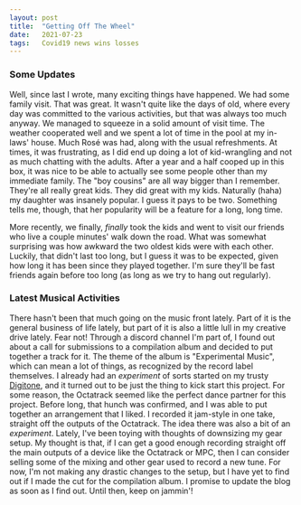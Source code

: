 ```yaml
---
layout: post
title:  "Getting Off The Wheel"
date:   2021-07-23
tags:   Covid19 news wins losses
---
```


### Some Updates

Well, since last I wrote, many exciting things have happened. We had some family visit. That was great. It wasn't quite like the days of old, where every day was committed to the various activities, but that was always too much anyway. We managed to squeeze in a solid amount of visit time. The weather cooperated well and we spent a lot of time in the pool at my in-laws' house. Much Rosé was had, along with the usual refreshments. At times, it was frustrating, as I did end up doing a lot of kid-wrangling and not as much chatting with the adults. After a year and a half cooped up in this box, it was nice to be able to actually see some people other than my immediate family. The "boy cousins" are all way bigger than I remember. They're all really great kids. They did great with my kids. Naturally (haha) my daughter was insanely popular. I guess it pays to be two. Something tells me, though, that her popularity will be a feature for a long, long time.

More recently, we finally, _finally_ took the kids and went to visit our friends who live a couple minutes' walk down the road. What was somewhat surprising was how awkward the two oldest kids were with each other. Luckily, that didn't last too long, but I guess it was to be expected, given how long it has been since they played together. I'm sure they'll be fast friends again before too long (as long as we try to hang out regularly).

### Latest Musical Activities

There hasn't been that much going on the music front lately. Part of it is the general business of life lately, but part of it is also a little lull in my creative drive lately. Fear not! Through a discord channel I'm part of, I found out about a call for submissions to a compilation album and decided to put together a track for it. The theme of the album is "Experimental Music", which can mean a lot of things, as recognized by the record label themselves. I already had an _experiment_ of sorts started on my trusty [Digitone](https://www.elektron.se/products/digitone/), and it turned out to be just the thing to kick start this project. For some reason, the Octatrack seemed like the perfect dance partner for this project. Before long, that hunch was confirmed, and I was able to put together an arrangement that I liked. I recorded it jam-style in one take, straight off the outputs of the Octatrack. The idea there was also a bit of an _experiment_. Lately, I've been toying with thoughts of downsizing my gear setup. My thought is that, if I can get a good enough recording straight off the main outputs of a device like the Octatrack or MPC, then I can consider selling some of the mixing and other gear used to record a new tune. For now, I'm not making any drastic changes to the setup, but I have yet to find out if I made the cut for the compilation album. I promise to update the blog as soon as I find out. Until then, keep on jammin'! 
